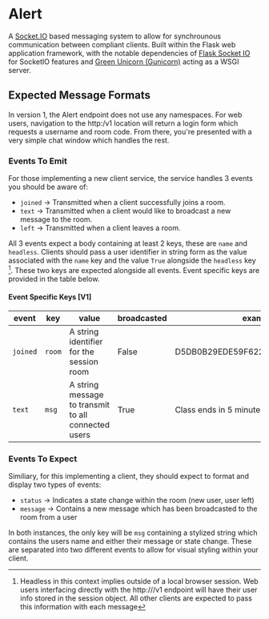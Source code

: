 # Alert

A [Socket.IO](https://socket.io) based messaging system to allow for synchrounous communication between compliant clients. Built within the Flask web application framework, with the notable dependencies of [Flask Socket IO](https://flask-socketio.readthedocs.io) for SocketIO features and [Green Unicorn (Gunicorn)](https://gunicorn.org) acting as a WSGI server.

## Expected Message Formats
In version 1, the Alert endpoint does not use any namespaces. For web users, navigation to the http:<domain>/v1 location will return a login form which requests a username and room code. From there, you're presented with a very simple chat window which handles the rest. 

### Events To Emit
For those implementing a new client service, the service handles 3 events you should be aware of: 
* `joined` -> Transmitted when a client successfully joins a room.
* `text` -> Transmitted when a client would like to broadcast a new message to the room.
* `left` -> Transmitted when a client leaves a room.


All 3 events expect a body containing at least 2 keys, these are `name` and `headless`. Clients should pass a user identifier in string form as the value associated with the `name` key and the value `True` alongside the `headless` key [^headless]. These two keys are expected alongside all events. Event specific keys are provided in the table below.

#### Event Specific Keys [V1]
| __event__ | __key__ | __value__                                           | __broadcasted__ | __example__                      |
|-----------|---------|-----------------------------------------------------|-----------------|----------------------------------|
| `joined`  | `room`  | A string identifier for the session room            | False           | D5DB0B29EDE59F622165402CA116CCFF |
| `text`    | `msg`   | A string message to transmit to all connected users | True            | Class ends in 5 minutes          |


### Events To Expect
Similiary, for this implementing a client, they should expect to format and display two types of events:
* `status` -> Indicates a state change within the room (new user, user left)
* `message` -> Contains a new message which has been broadcasted to the room from a user

In both instances, the only key will be `msg` containing a stylized string which contains the users name and either their message or state change. These are separated into two different events to allow for visual styling within your client.


[^headless]: Headless in this context implies outside of a local browser session. Web users interfacing directly with the http://<domain>/v1 endpoint will have their user info stored in the session object. All other clients are expected to pass this information with each message